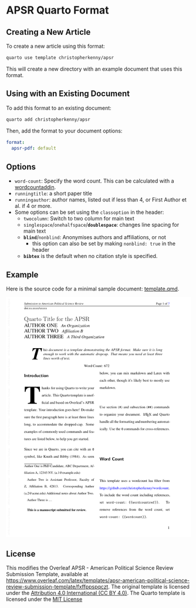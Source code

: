 # APSR Quarto Format

## Creating a New Article

To create a new article using this format:

```bash
quarto use template christopherkenny/apsr
```

This will create a new directory with an example document that uses this format.

## Using with an Existing Document

To add this format to an existing document:

```bash
quarto add christopherkenny/apsr
```

Then, add the format to your document options:

```yaml
format:
  apsr-pdf: default
```    

## Options

- `word-count`: Specify the word count. This can be calculated with a [wordcountaddin](https://github.com/benmarwick/wordcountaddin).
- `runningtitle`: a short paper title
- `runningauthor`: author names, listed out if less than 4, or First Author et al. if 4 or more.
- Some options can be set using the `classoption` in the header:
  - `twocolumn`: Switch to two column for main text
  - `singlespace`/`onehalfspace`/**`doublespace`**: 
         changes line spacing for main text
  - **`blind`**/`nonblind`: Anonymises authors 
         and affiliations, or not
    - this option can also be set by making `nonblind: true` in the header
  - **`bibtex`** is the default when no citation style is specified.



## Example

Here is the source code for a minimal sample document: [template.qmd](template.qmd).

<!-- pdftools::pdf_convert('template.pdf',pages = 1) -->
![[template.qmd](template.qmd)](template_1.png)


## License

This modifies the Overleaf APSR - American Political Science Review Submission Template, available at <https://www.overleaf.com/latex/templates/apsr-american-political-science-review-submission-template/fxffppspqczt>. The original template is licensed under the [Attribution 4.0 International (CC BY 4.0)](https://creativecommons.org/licenses/by/4.0/). The Quarto template is licensed under the [MIT License](LICENSE.md)

